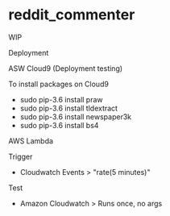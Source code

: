 # reddit_commenter

WIP

Deployment

ASW Cloud9 (Deployment testing)

To install packages on Cloud9
- sudo pip-3.6 install praw
- sudo pip-3.6 install tldextract
- sudo pip-3.6 install newspaper3k
- sudo pip-3.6 install bs4

AWS Lambda

Trigger
- Cloudwatch Events > "rate(5 minutes)"

Test
- Amazon Cloudwatch > Runs once, no args
